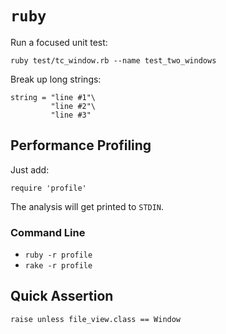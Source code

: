 # `ruby`

Run a focused unit test:

	ruby test/tc_window.rb --name test_two_windows

Break up long strings:

	string = "line #1"\
			 "line #2"\
			 "line #3"

## Performance Profiling

Just add:

	require 'profile'

The analysis will get printed to `STDIN`.

### Command Line

- `ruby -r profile`
- `rake -r profile`

## Quick Assertion

	raise unless file_view.class == Window
